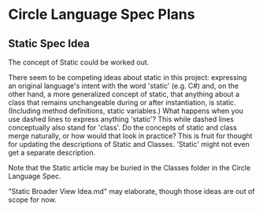 Circle Language Spec Plans
==========================

Static Spec Idea
----------------

The concept of Static could be worked out.

There seem to be competing ideas about static in this project: expressing an original language's intent with the word 'static' (e.g. C#) and, on the other hand, a more generalized concept of static, that anything about a class that remains unchangeable during or after instantiation, is static. (Including method definitions, static variables.) What happens when you use dashed lines to express anything 'static'? This while dashed lines conceptually also stand for 'class'. Do the concepts of static and class merge naturally, or how would that look in practice? This is fruit for thought for updating the descriptions of Static and Classes. 'Static' might not even get a separate description.

Note that the Static article may be buried in the Classes folder in the Circle Language Spec.

"Static Broader View Idea.md" may elaborate, though those ideas are out of scope for now.
